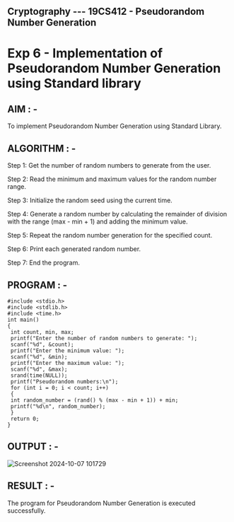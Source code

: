
## Cryptography --- 19CS412 - Pseudorandom Number Generation
# Exp 6 - Implementation of Pseudorandom Number Generation using Standard library

## AIM : - 
To implement Pseudorandom Number Generation using Standard Library.

## ALGORITHM : - 
Step 1: Get the number of random numbers to generate from the user.

Step 2: Read the minimum and maximum values for the random number range. 

Step 3: Initialize the random seed using the current time.

Step 4: Generate a random number by calculating the remainder of division with the range (max - min + 1) and adding the minimum value. 

Step 5: Repeat the random number generation for the specified count. 

Step 6: Print each generated random number. 

Step 7: End the program.


## PROGRAM : - 
```
#include <stdio.h>
#include <stdlib.h>
#include <time.h>
int main()
{
 int count, min, max;
 printf("Enter the number of random numbers to generate: ");
 scanf("%d", &count);
 printf("Enter the minimum value: ");
 scanf("%d", &min);
 printf("Enter the maximum value: ");
 scanf("%d", &max);
 srand(time(NULL));
 printf("Pseudorandom numbers:\n");
 for (int i = 0; i < count; i++)
 {
 int random_number = (rand() % (max - min + 1)) + min;
 printf("%d\n", random_number);
 }
 return 0;
}
```
## OUTPUT : -
![Screenshot 2024-10-07 101729](https://github.com/user-attachments/assets/fc390637-4ca7-4072-8204-cfb8121086b4)

## RESULT : -
The program for Pseudorandom Number Generation is executed successfully.
